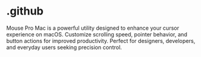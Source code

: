 # .github
Mouse Pro Mac is a powerful utility designed to enhance your cursor experience on macOS. Customize scrolling speed, pointer behavior, and button actions for improved productivity. Perfect for designers, developers, and everyday users seeking precision control.
